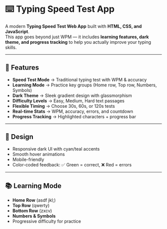 # ⌨️ Typing Speed Test App

A modern **Typing Speed Test Web App** built with **HTML, CSS, and JavaScript**.  
This app goes beyond just WPM — it includes **learning features, dark theme, and progress tracking** to help you actually improve your typing skills.

---

## 🚀 Features

- **Speed Test Mode** → Traditional typing test with WPM & accuracy
- **Learning Mode** → Practice key groups (Home row, Top row, Numbers, Symbols)
- **Dark Theme** → Sleek gradient design with glassmorphism
- **Difficulty Levels** → Easy, Medium, Hard text passages
- **Flexible Timing** → Choose 30s, 60s, or 120s tests
- **Real-time Stats** → WPM, accuracy, errors, and countdown
- **Progress Tracking** → Highlighted characters + progress bar

---

## 🎨 Design

- Responsive dark UI with cyan/teal accents  
- Smooth hover animations  
- Mobile-friendly  
- Color-coded feedback: ✅ Green = correct, ❌ Red = errors  

---

## 📚 Learning Mode

- **Home Row** (asdf jkl;)  
- **Top Row** (qwerty)  
- **Bottom Row** (zxcv)  
- **Numbers & Symbols**  
- Progressive difficulty for practice  

